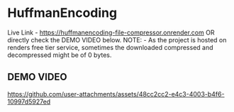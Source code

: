 # HuffmanEncoding
Live Link - https://huffmanencoding-file-compressor.onrender.com  OR  directly check the DEMO VIDEO below.
NOTE: - As the project is hosted on renders free tier service, sometimes the downloaded compressed and decompressed might be of 0 bytes.

## DEMO VIDEO
https://github.com/user-attachments/assets/48cc2cc2-e4c3-4003-b4f6-10997d5927ed

